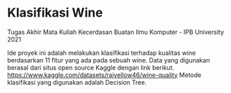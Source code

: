 # Klasifikasi Wine
Tugas Akhir Mata Kuliah Kecerdasan Buatan
Ilmu Komputer - IPB University 2021

Ide proyek ini adalah melakukan klasifikasi terhadap kualitas wine berdasarkan 11 fitur yang ada pada sebuah wine. Data yang digunakan berasal dari situs open source Kaggle dengan link berikut.
https://www.kaggle.com/datasets/rajyellow46/wine-quality
Metode klasifikasi yang digunakan adalah Decision Tree.
